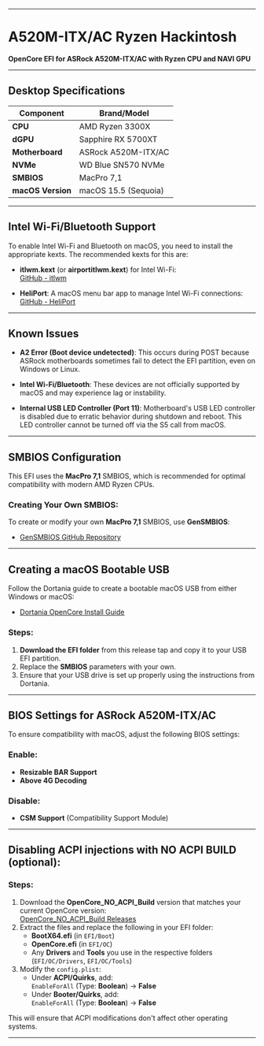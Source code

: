 
---

# A520M-ITX/AC Ryzen Hackintosh

**OpenCore EFI for ASRock A520M-ITX/AC with Ryzen CPU and NAVI GPU**

---

## Desktop Specifications

| **Component**    | **Brand/Model**                    |
| ---------------- | ---------------------------------- |
| **CPU**          | AMD Ryzen 3300X                    |
| **dGPU**         | Sapphire RX 5700XT                 |
| **Motherboard**  | ASRock A520M-ITX/AC                |
| **NVMe**         | WD Blue SN570 NVMe                 |
| **SMBIOS**       | MacPro 7,1                         |
| **macOS Version**| macOS 15.5 (Sequoia)               |

---

## Intel Wi-Fi/Bluetooth Support

To enable Intel Wi-Fi and Bluetooth on macOS, you need to install the appropriate kexts. The recommended kexts for this are:

- **itlwm.kext** (or **airportitlwm.kext**) for Intel Wi-Fi:  
  [GitHub - itlwm](https://github.com/OpenIntelWireless/itlwm)
  
- **HeliPort**: A macOS menu bar app to manage Intel Wi-Fi connections:  
  [GitHub - HeliPort](https://github.com/OpenIntelWireless/HeliPort)

---

## Known Issues

- **A2 Error (Boot device undetected)**: This occurs during POST because ASRock motherboards sometimes fail to detect the EFI partition, even on Windows or Linux.
  
- **Intel Wi-Fi/Bluetooth**: These devices are not officially supported by macOS and may experience lag or instability.
  
- **Internal USB LED Controller (Port 11)**: Motherboard's USB LED controller is disabled due to erratic behavior during shutdown and reboot. This LED controller cannot be turned off via the S5 call from macOS.

---

## SMBIOS Configuration

This EFI uses the **MacPro 7,1** SMBIOS, which is recommended for optimal compatibility with modern AMD Ryzen CPUs.

### **Creating Your Own SMBIOS**:
To create or modify your own **MacPro 7,1** SMBIOS, use **GenSMBIOS**:

- [GenSMBIOS GitHub Repository](https://github.com/corpnewt/GenSMBIOS)

---

## Creating a macOS Bootable USB

Follow the Dortania guide to create a bootable macOS USB from either Windows or macOS:

- [Dortania OpenCore Install Guide](https://dortania.github.io/OpenCore-Install-Guide/installer-guide/)

### Steps:
1. **Download the EFI folder** from this release tap and copy it to your USB EFI partition.
2. Replace the **SMBIOS** parameters with your own.
3. Ensure that your USB drive is set up properly using the instructions from Dortania.

---

## BIOS Settings for ASRock A520M-ITX/AC

To ensure compatibility with macOS, adjust the following BIOS settings:

### **Enable**:
- **Resizable BAR Support**
- **Above 4G Decoding**

### **Disable**:
- **CSM Support** (Compatibility Support Module)

---

## **Disabling ACPI injections with NO ACPI BUILD (optional)**:

### Steps:
1. Download the **OpenCore_NO_ACPI_Build** version that matches your current OpenCore version:  
   [OpenCore_NO_ACPI_Build Releases](https://github.com/wjz304/OpenCore_NO_ACPI_Build/releases)
2. Extract the files and replace the following in your EFI folder:
    - **BootX64.efi** (in `EFI/Boot`)
    - **OpenCore.efi** (in `EFI/OC`)
    - Any **Drivers** and **Tools** you use in the respective folders (`EFI/OC/Drivers`, `EFI/OC/Tools`)
3. Modify the `config.plist`:
    - Under **ACPI/Quirks**, add:  
      `EnableForAll` (Type: **Boolean**) → **False**
    - Under **Booter/Quirks**, add:  
      `EnableForAll` (Type: **Boolean**) → **False**

This will ensure that ACPI modifications don't affect other operating systems.

---

